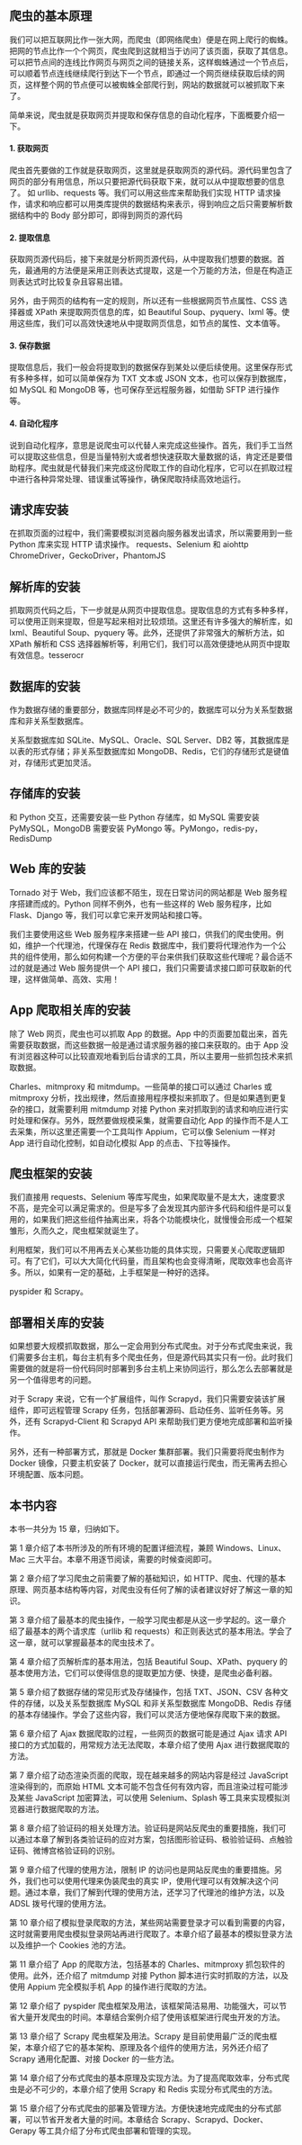 


## 爬虫的基本原理
我们可以把互联网比作一张大网，而爬虫（即网络爬虫）便是在网上爬行的蜘蛛。把网的节点比作一个个网页，爬虫爬到这就相当于访问了该页面，获取了其信息。可以把节点间的连线比作网页与网页之间的链接关系，这样蜘蛛通过一个节点后，可以顺着节点连线继续爬行到达下一个节点，即通过一个网页继续获取后续的网页，这样整个网的节点便可以被蜘蛛全部爬行到，网站的数据就可以被抓取下来了。

简单来说，爬虫就是获取网页并提取和保存信息的自动化程序，下面概要介绍一下。
#### 1. 获取网页

爬虫首先要做的工作就是获取网页，这里就是获取网页的源代码。源代码里包含了网页的部分有用信息，所以只要把源代码获取下来，就可以从中提取想要的信息了。
如 urllib、requests 等。我们可以用这些库来帮助我们实现 HTTP 请求操作，请求和响应都可以用类库提供的数据结构来表示，得到响应之后只需要解析数据结构中的 Body 部分即可，即得到网页的源代码

#### 2. 提取信息

获取网页源代码后，接下来就是分析网页源代码，从中提取我们想要的数据。首先，最通用的方法便是采用正则表达式提取，这是一个万能的方法，但是在构造正则表达式时比较复杂且容易出错。

另外，由于网页的结构有一定的规则，所以还有一些根据网页节点属性、CSS 选择器或 XPath 来提取网页信息的库，如 Beautiful Soup、pyquery、lxml 等。使用这些库，我们可以高效快速地从中提取网页信息，如节点的属性、文本值等。

#### 3. 保存数据

提取信息后，我们一般会将提取到的数据保存到某处以便后续使用。这里保存形式有多种多样，如可以简单保存为 TXT 文本或 JSON 文本，也可以保存到数据库，如 MySQL 和 MongoDB 等，也可保存至远程服务器，如借助 SFTP 进行操作等。

#### 4. 自动化程序

说到自动化程序，意思是说爬虫可以代替人来完成这些操作。首先，我们手工当然可以提取这些信息，但是当量特别大或者想快速获取大量数据的话，肯定还是要借助程序。爬虫就是代替我们来完成这份爬取工作的自动化程序，它可以在抓取过程中进行各种异常处理、错误重试等操作，确保爬取持续高效地运行。


## 请求库安装

在抓取页面的过程中，我们需要模拟浏览器向服务器发出请求，所以需要用到一些 Python 库来实现 HTTP 请求操作。 requests、Selenium 和 aiohttp 
ChromeDriver，GeckoDriver，PhantomJS

## 解析库的安装

抓取网页代码之后，下一步就是从网页中提取信息。提取信息的方式有多种多样，可以使用正则来提取，但是写起来相对比较烦琐。这里还有许多强大的解析库，如 lxml、Beautiful Soup、pyquery 等。此外，还提供了非常强大的解析方法，如 XPath 解析和 CSS 选择器解析等，利用它们，我们可以高效便捷地从网页中提取有效信息。tesserocr

## 数据库的安装

作为数据存储的重要部分，数据库同样是必不可少的，数据库可以分为关系型数据库和非关系型数据库。

关系型数据库如 SQLite、MySQL、Oracle、SQL Server、DB2 等，其数据库是以表的形式存储；非关系型数据库如 MongoDB、Redis，它们的存储形式是键值对，存储形式更加灵活。

## 存储库的安装
和 Python 交互，还需要安装一些 Python 存储库，如 MySQL 需要安装 PyMySQL，MongoDB 需要安装 PyMongo 等。PyMongo，redis-py，RedisDump

## Web 库的安装
Tornado
对于 Web，我们应该都不陌生，现在日常访问的网站都是 Web 服务程序搭建而成的。Python 同样不例外，也有一些这样的 Web 服务程序，比如 Flask、Django 等，我们可以拿它来开发网站和接口等。

我们主要使用这些 Web 服务程序来搭建一些 API 接口，供我们的爬虫使用。例如，维护一个代理池，代理保存在 Redis 数据库中，我们要将代理池作为一个公共的组件使用，那么如何构建一个方便的平台来供我们获取这些代理呢？最合适不过的就是通过 Web 服务提供一个 API 接口，我们只需要请求接口即可获取新的代理，这样做简单、高效、实用！

## App 爬取相关库的安装

除了 Web 网页，爬虫也可以抓取 App 的数据。App 中的页面要加载出来，首先需要获取数据，而这些数据一般是通过请求服务器的接口来获取的。由于 App 没有浏览器这种可以比较直观地看到后台请求的工具，所以主要用一些抓包技术来抓取数据。

Charles、mitmproxy 和 mitmdump。一些简单的接口可以通过 Charles 或 mitmproxy 分析，找出规律，然后直接用程序模拟来抓取了。但是如果遇到更复杂的接口，就需要利用 mitmdump 对接 Python 来对抓取到的请求和响应进行实时处理和保存。另外，既然要做规模采集，就需要自动化 App 的操作而不是人工去采集，所以这里还需要一个工具叫作 Appium，它可以像 Selenium 一样对 App 进行自动化控制，如自动化模拟 App 的点击、下拉等操作。



## 爬虫框架的安装

我们直接用 requests、Selenium 等库写爬虫，如果爬取量不是太大，速度要求不高，是完全可以满足需求的。但是写多了会发现其内部许多代码和组件是可以复用的，如果我们把这些组件抽离出来，将各个功能模块化，就慢慢会形成一个框架雏形，久而久之，爬虫框架就诞生了。

利用框架，我们可以不用再去关心某些功能的具体实现，只需要关心爬取逻辑即可。有了它们，可以大大简化代码量，而且架构也会变得清晰，爬取效率也会高许多。所以，如果有一定的基础，上手框架是一种好的选择。

pyspider 和 Scrapy。

## 部署相关库的安装

如果想要大规模抓取数据，那么一定会用到分布式爬虫。对于分布式爬虫来说，我们需要多台主机，每台主机有多个爬虫任务，但是源代码其实只有一份。此时我们需要做的就是将一份代码同时部署到多台主机上来协同运行，那么怎么去部署就是另一个值得思考的问题。

对于 Scrapy 来说，它有一个扩展组件，叫作 Scrapyd，我们只需要安装该扩展组件，即可远程管理 Scrapy 任务，包括部署源码、启动任务、监听任务等。另外，还有 Scrapyd-Client 和 Scrapyd API 来帮助我们更方便地完成部署和监听操作。

另外，还有一种部署方式，那就是 Docker 集群部署。我们只需要将爬虫制作为 Docker 镜像，只要主机安装了 Docker，就可以直接运行爬虫，而无需再去担心环境配置、版本问题。

## 本书内容

本书一共分为 15 章，归纳如下。

第 1 章介绍了本书所涉及的所有环境的配置详细流程，兼顾 Windows、Linux、Mac 三大平台。本章不用逐节阅读，需要的时候查阅即可。

第 2 章介绍了学习爬虫之前需要了解的基础知识，如 HTTP、爬虫、代理的基本原理、网页基本结构等内容，对爬虫没有任何了解的读者建议好好了解这一章的知识。

第 3 章介绍了最基本的爬虫操作，一般学习爬虫都是从这一步学起的。这一章介绍了最基本的两个请求库（urllib 和 requests）和正则表达式的基本用法。学会了这一章，就可以掌握最基本的爬虫技术了。

第 4 章介绍了页解析库的基本用法，包括 Beautiful Soup、XPath、pyquery 的基本使用方法，它们可以使得信息的提取更加方便、快捷，是爬虫必备利器。

第 5 章介绍了数据存储的常见形式及存储操作，包括 TXT、JSON、CSV 各种文件的存储，以及关系型数据库 MySQL 和非关系型数据库 MongoDB、Redis 存储的基本存储操作。学会了这些内容，我们可以灵活方便地保存爬取下来的数据。

第 6 章介绍了 Ajax 数据爬取的过程，一些网页的数据可能是通过 Ajax 请求 API 接口的方式加载的，用常规方法无法爬取，本章介绍了使用 Ajax 进行数据爬取的方法。

第 7 章介绍了动态渲染页面的爬取，现在越来越多的网站内容是经过 JavaScript 渲染得到的，而原始 HTML 文本可能不包含任何有效内容，而且渲染过程可能涉及某些 JavaScript 加密算法，可以使用 Selenium、Splash 等工具来实现模拟浏览器进行数据爬取的方法。

第 8 章介绍了验证码的相关处理方法。验证码是网站反爬虫的重要措施，我们可以通过本章了解到各类验证码的应对方案，包括图形验证码、极验验证码、点触验证码、微博宫格验证码的识别。

第 9 章介绍了代理的使用方法，限制 IP 的访问也是网站反爬虫的重要措施。另外，我们也可以使用代理来伪装爬虫的真实 IP，使用代理可以有效解决这个问题。通过本章，我们了解到代理的使用方法，还学习了代理池的维护方法，以及 ADSL 拨号代理的使用方法。

第 10 章介绍了模拟登录爬取的方法，某些网站需要登录才可以看到需要的内容，这时就需要用爬虫模拟登录网站再进行爬取了。本章介绍了最基本的模拟登录方法以及维护一个 Cookies 池的方法。

第 11 章介绍了 App 的爬取方法，包括基本的 Charles、mitmproxy 抓包软件的使用。此外，还介绍了 mitmdump 对接 Python 脚本进行实时抓取的方法，以及使用 Appium 完全模拟手机 App 的操作进行爬取的方法。

第 12 章介绍了 pyspider 爬虫框架及用法，该框架简洁易用、功能强大，可以节省大量开发爬虫的时间。本章结合案例介绍了使用该框架进行爬虫开发的方法。

第 13 章介绍了 Scrapy 爬虫框架及用法。Scrapy 是目前使用最广泛的爬虫框架，本章介绍了它的基本架构、原理及各个组件的使用方法，另外还介绍了 Scrapy 通用化配置、对接 Docker 的一些方法。

第 14 章介绍了分布式爬虫的基本原理及实现方法。为了提高爬取效率，分布式爬虫是必不可少的，本章介绍了使用 Scrapy 和 Redis 实现分布式爬虫的方法。

第 15 章介绍了分布式爬虫的部署及管理方法。方便快速地完成爬虫的分布式部署，可以节省开发者大量的时间。本章结合 Scrapy、Scrapyd、Docker、Gerapy 等工具介绍了分布式爬虫部署和管理的实现。